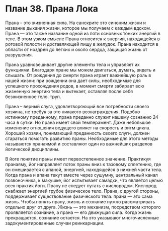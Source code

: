 # План 38. Прана Лока

Прана – это жизненная сила. На санскрите это синоним жизни и название дыхания жизни, которое мы получаем с каждым вдохом. Прана — это также название одной из пяти основных тонких энергий в теле. В этом узком смысле Прана относится к энергии, находящейся в ротовой полости и доставляющей пищу в желудок. Прана находится в области от ноздрей до легких и около сердца, защищая жизнь от разрушения.

Прана уравновешивает другие элементы тела и управляет их функциями. Благодаря пране мы можем двигаться, думать, видеть и слышать. От рождения до смерти прана играет важнейшую роль в нашей жизни: при рождении она дает силы, необходимые для успешного прохождения родов, в момент смерти забирает всю жизненную энергию тела и вытекает, оставляя после себя безжизненное тело. труп.

Прана – верный слуга, удовлетворяющий все потребности своего хозяина, не требуя за это никакого вознаграждения. Подобно истинному преданному, прана преданно служит нашему сознанию 24 часа в сутки. Но прана имеет свой темперамент. Даже небольшое изменение отношения ведущего влияет на скорость и ритм цикла. Хороший хозяин, понимающий преданность своего слуги, должен стараться помогать развитию праны. Необходимые для этого методы называются пранаямой и составляют один из важнейших разделов йогической дисциплины.

В йоге понятие праны имеет первостепенное значение. Практикуя пранаяму, йог направляет поток праны вниз к тазовому сплетению, где он смешивается с апаной, энергией, находящейся в нижней части тела. Когда прана и апана текут вместе через сушумну, центральный канал позвоночника, к макушке, йог испытывает самадхи, что является целью всех практик йоги. Прану не следует путать с кислородом. Кислород снабжает энергией грубое физическое тело. Прана, с другой стороны, поддерживает существование физического тела: прана — это сама жизнь. Чтобы понять прану, жизнь и сознание нужно рассматривать отдельно друг от друга. Жизнь — это механизм, посредством которого проявляется сознание, а прана — его движущая сила. Когда жизнь прекращается, сознание остается. На это указывают многочисленные задокументированные случаи реинкарнации.
